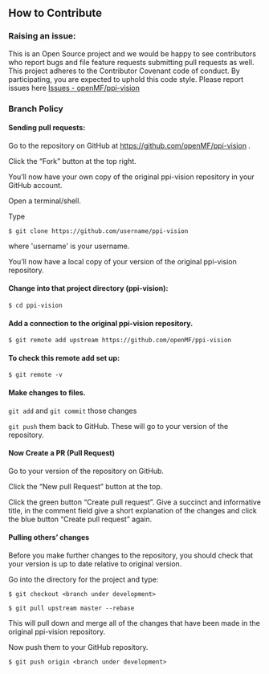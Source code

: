 ## How to Contribute

### Raising an issue:

This is an Open Source project and we would be happy to see contributors who report bugs and file feature requests submitting pull requests as well.
This project adheres to the Contributor Covenant code of conduct.
By participating, you are expected to uphold this code style.
Please report issues here [Issues - openMF/ppi-vision](https://github.com/openMF/ppi-vision/issues)

### Branch Policy

#### Sending pull requests:

Go to the repository on GitHub at https://github.com/openMF/ppi-vision .

Click the “Fork” button at the top right.

You’ll now have your own copy of the original ppi-vision repository in your GitHub account.

Open a terminal/shell.

Type

`$ git clone https://github.com/username/ppi-vision`

where 'username' is your username.

You’ll now have a local copy of your version of the original ppi-vision repository.

#### Change into that project directory (ppi-vision):

`$ cd ppi-vision`

#### Add a connection to the original ppi-vision repository.

`$ git remote add upstream https://github.com/openMF/ppi-vision`

#### To check this remote add set up:

`$ git remote -v`

#### Make changes to files.

`git add` and `git commit` those changes

`git push` them back to GitHub. These will go to your version of the repository.


#### Now Create a PR (Pull Request)

Go to your version of the repository on GitHub.

Click the “New pull Request” button at the top.

Click the green button “Create pull request”. Give a succinct and informative title, in the comment field give a short explanation of the changes and click the blue button “Create pull request” again.

#### Pulling others’ changes

Before you make further changes to the repository, you should check that your version is up to date relative to original version.

Go into the directory for the project and type:

`$ git checkout <branch under development>`

`$ git pull upstream master --rebase`

This will pull down and merge all of the changes that have been made in the original ppi-vision repository.

Now push them to your GitHub repository.

`$ git push origin <branch under development>` 
